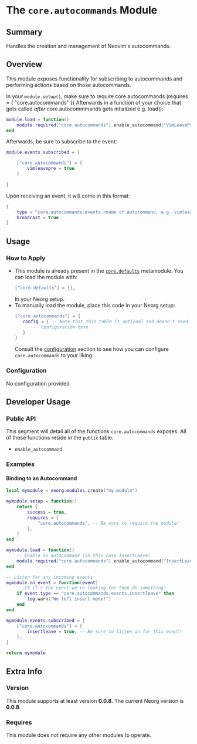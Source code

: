 # The `core.autocommands` Module

## Summary
Handles the creation and management of Neovim's autocommands.

## Overview
This module exposes functionality for subscribing to autocommands and performing actions based on those autocommands.

In your `module.setup()`, make sure to require core.autocommands (requires = { "core.autocommands" })
Afterwards in a function of your choice that gets called *after* core.autocommmands gets intialized e.g. load():

```lua
module.load = function()
    module.required["core.autocommands"].enable_autocommand("VimLeavePre") -- Substitute VimLeavePre for any valid neovim autocommand
end
```

Afterwards, be sure to subscribe to the event:

```lua
module.events.subscribed = {

    ["core.autocommands"] = {
        vimleavepre = true
    }

}
```

Upon receiving an event, it will come in this format:
```lua
{
    type = "core.autocommands.events.<name of autocommand, e.g. vimleavepre>",
    broadcast = true
}
```

## Usage
### How to Apply
- This module is already present in the [`core.defaults`](https://github.com/nvim-neorg/neorg/wiki/Defaults) metamodule.
  You can load the module with:
  ```lua
  ["core.defaults"] = {},
  ```
  In your Neorg setup.
- To manually load the module, place this code in your Neorg setup:
  ```lua
  ["core.autocommands"] = {
     config = { -- Note that this table is optional and doesn't need to be provided
         -- Configuration here
     }
  }
  ```
  Consult the [configuration](#Configuration) section to see how you can configure `core.autocommands` to your liking.

### Configuration
No configuration provided
## Developer Usage
### Public API
This segment will detail all of the functions `core.autocommands` exposes. All of these functions reside in the `public` table.

- `enable_autocommand`

### Examples
#### Binding to an Autocommand
```lua
local mymodule = neorg.modules.create("my.module")

mymodule.setup = function()
    return {
        success = true,
        requires = {
            "core.autocommands", -- Be sure to require the module!
        },
    }
end

mymodule.load = function()
    -- Enable an autocommand (in this case InsertLeave)
    module.required["core.autocommands"].enable_autocommand("InsertLeave")
end

-- Listen for any incoming events
mymodule.on_event = function(event)
    -- If it's the event we're looking for then do something!
    if event.type == "core.autocommands.events.insertleave" then
        log.warn("We left insert mode!")
    end
end

mymodule.events.subscribed = {
    ["core.autocommands"] = {
        insertleave = true, -- Be sure to listen in for this event!
    },
}

return mymodule
```


## Extra Info
### Version
This module supports at least version **0.0.8**.
The current Neorg version is **0.0.8**.

### Requires
This module does not require any other modules to operate.
